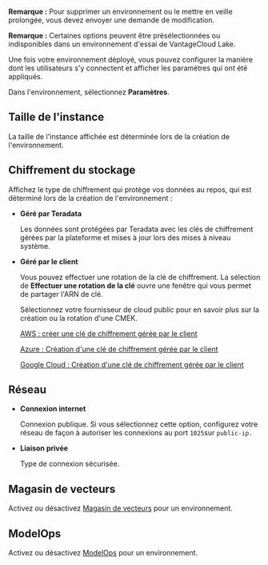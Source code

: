 **Remarque :** Pour supprimer un environnement ou le mettre en veille prolongée, vous devez envoyer une demande de modification.

**Remarque :** Certaines options peuvent être présélectionnées ou indisponibles dans un environnement d'essai de VantageCloud Lake.

Une fois votre environnement déployé, vous pouvez configurer la manière dont les utilisateurs s'y connectent et afficher les paramètres qui ont été appliqués.

Dans l'environnement, sélectionnez **Paramètres**.

## Taille de l'instance


La taille de l'instance affichée est déterminée lors de la création de l'environnement.

## Chiffrement du stockage


Affichez le type de chiffrement qui protège vos données au repos, qui est déterminé lors de la création de l'environnement :

-   **Géré par Teradata**

    Les données sont protégées par Teradata avec les clés de chiffrement gérées par la plateforme et mises à jour lors des mises à niveau système.


-   **Géré par le client**

    Vous pouvez effectuer une rotation de la clé de chiffrement. La sélection de **Effectuer une rotation de la clé** ouvre une fenêtre qui vous permet de partager l'ARN de clé.

    Sélectionnez votre fournisseur de cloud public pour en savoir plus sur la création ou la rotation d'une CMEK.

    [AWS : créer une clé de chiffrement gérée par le client](https://docs.teradata.com/access/sources/dita/topic?dita:topicPath=qly1704828971494.dita&utm_source=console&utm_medium=iph)

    [Azure : Création d'une clé de chiffrement gérée par le client](https://docs.teradata.com/access/sources/dita/topic?dita:topicPath=ayd1718750859566.dita&utm_source=console&utm_medium=iph)

    [Google Cloud : Création d'une clé de chiffrement gérée par le client](https://docs.teradata.com/access/sources/dita/topic?dita:topicPath=dgb1746037407158.dita&utm_source=console&utm_medium=iph)


## Réseau


-   **Connexion internet**


       Connexion publique. Si vous sélectionnez cette option, configurez votre réseau de façon à autoriser les connexions au port `
        1025
        `sur 
        `
        public-ip.
        ` 

      


-   **Liaison privée**

    Type de connexion sécurisée.


## Magasin de vecteurs


Activez ou désactivez [Magasin de vecteurs](fsd1742339949986.md) pour un environnement.

## ModelOps


Activez ou désactivez [ModelOps](qya1694122121061.md) pour un environnement.


